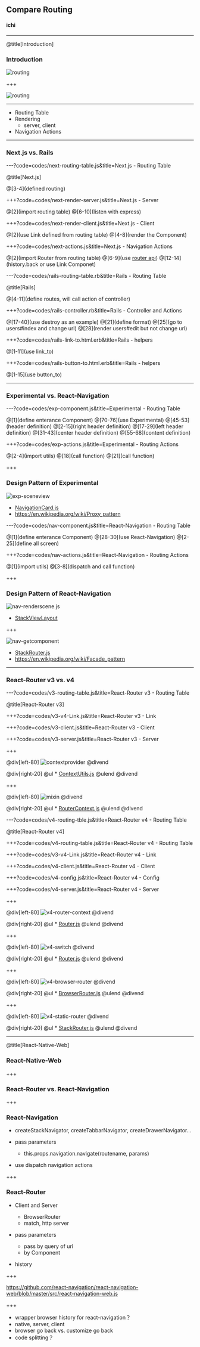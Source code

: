 ## Compare Routing

#### <span class="speaker">ichi</span>

---

@title[Introduction]

### Introduction

![routing](assets/images/routing.png)

+++

![routing](assets/images/routing2.png)

---

* Routing Table
* Rendering
  * server, client
* Navigation Actions

---

### Next.js vs. Rails

---?code=codes/next-routing-table.js&title=Next.js - Routing Table

@title[Next.js]

@[3-4](defined routing)

+++?code=codes/next-render-server.js&title=Next.js - Server

@[2](import routing table)
@[6-10](listen with express)

+++?code=codes/next-render-client.js&title=Next.js - Client

@[2](use Link defined from routing table)
@[4-8](render the Component)

+++?code=codes/next-actions.js&title=Next.js - Navigation Actions

@[2](import Router from routing table)
@[6-9](use [router api](https://github.com/fridays/next-routes#router-example))
@[12-14](history.back or use Link Componet)

---?code=codes/rails-routing-table.rb&title=Rails - Routing Table

@title[Rails]

@[4-11](define routes, will call action of controller)

+++?code=codes/rails-controller.rb&title=Rails - Controller and Actions

@[17-40](use destroy as an example)
@[21](define format)
@[25](go to users#index and change url)
@[28](render users#edit but not change url)

+++?code=codes/rails-link-to.html.erb&title=Rails - helpers

@[1-11](use link_to)

+++?code=codes/rails-button-to.html.erb&title=Rails - helpers

@[1-15](use button_to)

---

### Experimental vs. React-Navigation

---?code=codes/exp-component.js&title=Experimental - Routing Table

@[1](define enterance Component)
@[70-76](use Experimental)
@[45-53](header definition)
@[2-15](right header definition)
@[17-29](left header definition)
@[31-43](center header definition)
@[55-68](content definition)

+++?code=codes/exp-actions.js&title=Experimental - Routing Actions

@[2-4](import utils)
@[18](call function)
@[21](call function)

+++

### Design Pattern of Experimental

![exp-sceneview](assets/images/exp-sceneview.png)

* [NavigationCard.js](https://github.com/aksonov/react-native-experimental-navigation/blob/master/NavigationCard.js)
* https://en.wikipedia.org/wiki/Proxy_pattern

---?code=codes/nav-component.js&title=React-Navigation - Routing Table

@[1](define enterance Component)
@[28-30](use React-Navigation)
@[2-25](define all screen)

+++?code=codes/nav-actions.js&title=React-Navigation - Routing Actions

@[1](import utils)
@[3-8](dispatch and call function)

+++

### Design Pattern of React-Navigation

![nav-renderscene.js](assets/images/nav-renderscene.png)

* [StackViewLayout](https://github.com/react-navigation/react-navigation/blob/master/src/views/StackView/StackViewLayout.js)

+++

![nav-getcomponent](assets/images/nav-getcomponent.png)

* [StackRouter.js](https://github.com/react-navigation/react-navigation/blob/master/src/routers/StackRouter.js)
* https://en.wikipedia.org/wiki/Facade_pattern

---
 
### React-Router v3 vs. v4

---?code=codes/v3-routing-table.js&title=React-Router v3 - Routing Table

@title[React-Router v3]

+++?code=codes/v3-v4-Link.js&title=React-Router v3 - Link

+++?code=codes/v3-client.js&title=React-Router v3 - Client

+++?code=codes/v3-server.js&title=React-Router v3 - Server

+++

@div[left-80]
![contextprovider](assets/images/v3-contextprovider.png)
@divend

@div[right-20]
	@ul
		* [ContextUtils.js](https://github.com/ReactTraining/react-router/blob/v3/modules/ContextUtils.js)
	@ulend
@divend

+++

@div[left-80]
![mixin](assets/images/v3-mixin.png)
@divend

@div[right-20]
	@ul
		* [RouterContext.js](https://github.com/ReactTraining/react-router/blob/v3/modules/RouterContext.js)
	@ulend
@divend

---?code=codes/v4-routing-tble.js&title=React-Router v4 - Routing Table

@title[React-Router v4]

+++?code=codes/v4-routing-table.js&title=React-Router v4 - Routing Table

+++?code=codes/v3-v4-Link.js&title=React-Router v4 - Link

+++?code=codes/v4-client.js&title=React-Router v4 - Client

+++?code=codes/v4-config.js&title=React-Router v4 - Config

+++?code=codes/v4-server.js&title=React-Router v4 - Server

+++

@div[left-80]
![v4-router-context](assets/images/v4-router-context.png)
@divend

@div[right-20]
	@ul
		* [Router.js](https://github.com/ReactTraining/react-router/blob/master/packages/react-router/modules/Router.js)
	@ulend
@divend

+++

@div[left-80]
![v4-switch](assets/images/v4-switch.png)
@divend

@div[right-20]
	@ul
		* [Router.js](https://github.com/ReactTraining/react-router/blob/master/packages/react-router/modules/Router.js)
	@ulend
@divend

+++

@div[left-80]
![v4-browser-router](assets/images/v4-browser-router.png)
@divend

@div[right-20]
	@ul
		* [BrowserRouter.js](https://github.com/ReactTraining/react-router/blob/master/packages/react-router-dom/modules/BrowserRouter.js)
	@ulend
@divend

+++

@div[left-80]
![v4-static-router](assets/images/v4-static-router.png)
@divend

@div[right-20]
	@ul
		* [StackRouter.js](https://github.com/ReactTraining/react-router/blob/master/packages/react-router/modules/StaticRouter.js)
	@ulend
@divend

---

@title[React-Native-Web]

### React-Native-Web

+++

###  React-Router vs. React-Navigation

+++

### React-Navigation

* createStackNavigator, createTabbarNavigator, createDrawerNavigator...

* pass parameters
  * this.props.navigation.navigate(routename, params)

* use dispatch navigation actions

+++

### React-Router

* Client and Server
  * BrowserRouter
  * match, http server

* pass parameters
  * pass by query of url
  * by Component

* history

+++

https://github.com/react-navigation/react-navigation-web/blob/master/src/react-navigation-web.js

+++

* wrapper browser history for react-navigation？
* native, server, client
* browser go back vs. customize go back
* code splitting？

